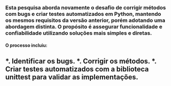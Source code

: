 ### Esta pesquisa aborda novamente o desafio de corrigir métodos com bugs e criar testes automatizados em Python, mantendo os mesmos requisitos da versão anterior, porém adotando uma abordagem distinta. O propósito é assegurar funcionalidade e confiabilidade utilizando soluções mais simples e diretas.


#### O processo incluiu:
*. Identificar os bugs.
*. Corrigir os métodos.
*. Criar testes automatizados com a biblioteca unittest para validar as implementações.
---
